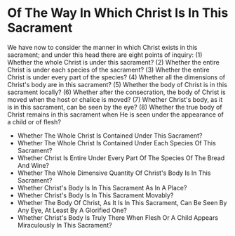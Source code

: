 # Of The Way In Which Christ Is In This Sacrament

We have now to consider the manner in which Christ exists in this sacrament; and under this head there are eight points of inquiry:
(1) Whether the whole Christ is under this sacrament?
(2) Whether the entire Christ is under each species of the sacrament?
(3) Whether the entire Christ is under every part of the species?
(4) Whether all the dimensions of Christ's body are in this sacrament?
(5) Whether the body of Christ is in this sacrament locally?
(6) Whether after the consecration, the body of Christ is moved when the host or chalice is moved?
(7) Whether Christ's body, as it is in this sacrament, can be seen by the eye?
(8) Whether the true body of Christ remains in this sacrament when He is seen under the appearance of a child or of flesh?

* Whether The Whole Christ Is Contained Under This Sacrament?
* Whether The Whole Christ Is Contained Under Each Species Of This Sacrament?
* Whether Christ Is Entire Under Every Part Of The Species Of The Bread And Wine?
* Whether The Whole Dimensive Quantity Of Christ's Body Is In This Sacrament?
* Whether Christ's Body Is In This Sacrament As In A Place?
* Whether Christ's Body Is In This Sacrament Movably?
* Whether The Body Of Christ, As It Is In This Sacrament, Can Be Seen By Any Eye, At Least By A Glorified One?
* Whether Christ's Body Is Truly There When Flesh Or A Child Appears Miraculously In This Sacrament?